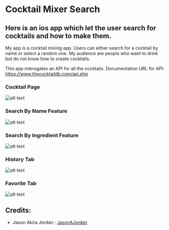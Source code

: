 # Cocktail Mixer Search
## Here is an ios app which let the user search for cocktails and how to make them.

My app is a cocktail mixing app. Users can either search for a cocktail by name or select a random one. 
My audience are people who want to drink but do not know how to create cocktails. 

This app interagates an API for all the cocktails.
Documentation URL for API: https://www.thecocktaildb.com/api.php 


### Cocktail Page
![alt text](https://raw.githubusercontent.com/JasonAJordan/Mixer/refs/heads/main/Project/Assets.xcassets/2.png)

### Search By Name Feature
![alt text](https://raw.githubusercontent.com/JasonAJordan/Mixer/refs/heads/main/Project/Assets.xcassets/6.png)

### Search By Ingredient Feature
![alt text](https://raw.githubusercontent.com/JasonAJordan/Mixer/refs/heads/main/Project/Assets.xcassets/3.png)

### History Tab
![alt text](https://raw.githubusercontent.com/JasonAJordan/Mixer/refs/heads/main/Project/Assets.xcassets/4.png)

### Favorite Tab
![alt text](https://raw.githubusercontent.com/JasonAJordan/Mixer/refs/heads/main/Project/Assets.xcassets/5.png)




## Credits:  
- Jason Akira Jordan : [JasonAJordan](https://github.com/JasonAJordan) 
